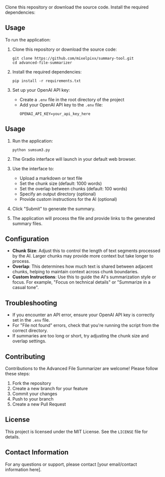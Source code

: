 Clone this repository or download the source code.
Install the required dependencies:

## Usage
To run the application:
   
1. Clone this repository or download the source code:
   ```
   git clone https://github.com/mixelpixx/summary-tool.git
   cd advanced-file-summarizer
   ```

2. Install the required dependencies:
   ```
   pip install -r requirements.txt
   ```

3. Set up your OpenAI API key:
   - Create a `.env` file in the root directory of the project
   - Add your OpenAI API key to the `.env` file:
     ```
     OPENAI_API_KEY=your_api_key_here
     ```

## Usage

1. Run the application:
   ```
   python sumsum3.py
   ```
   
2. The Gradio interface will launch in your default web browser.

3. Use the interface to:
   - Upload a markdown or text file
   - Set the chunk size (default: 1000 words)
   - Set the overlap between chunks (default: 100 words)
   - Specify an output directory (optional)
   - Provide custom instructions for the AI (optional)

4. Click "Submit" to generate the summary.

5. The application will process the file and provide links to the generated summary files.

## Configuration

- **Chunk Size**: Adjust this to control the length of text segments processed by the AI. Larger chunks may provide more context but take longer to process.
- **Overlap**: This determines how much text is shared between adjacent chunks, helping to maintain context across chunk boundaries.
- **Custom Instructions**: Use this to guide the AI's summarization style or focus. For example, "Focus on technical details" or "Summarize in a casual tone".

## Troubleshooting

- If you encounter an API error, ensure your OpenAI API key is correctly set in the `.env` file.
- For "File not found" errors, check that you're running the script from the correct directory.
- If summaries are too long or short, try adjusting the chunk size and overlap settings.

## Contributing

Contributions to the Advanced File Summarizer are welcome! Please follow these steps:

1. Fork the repository
2. Create a new branch for your feature
3. Commit your changes
4. Push to your branch
5. Create a new Pull Request

## License

This project is licensed under the MIT License. See the `LICENSE` file for details.

## Contact Information

For any questions or support, please contact [your email/contact information here].
